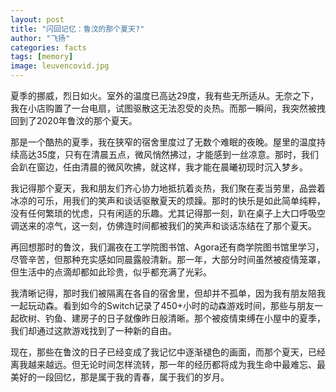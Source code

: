 ```yaml
---
layout: post
title: "闪回记忆：鲁汶的那个夏天?"
author: "飞扬"
categories: facts
tags: [memory]
image: leuvencovid.jpg
---
```


夏季的挪威，烈日如火。室外的温度已高达29度，我有些无所适从。无奈之下，我在小店购置了一台电扇，试图驱散这无法忍受的炎热。而那一瞬间，我突然被拽回到了2020年鲁汶的那个夏天。

那是一个酷热的夏季，我在狭窄的宿舍里度过了无数个难眠的夜晚。屋里的温度持续高达35度，只有在清晨五点，微风悄然拂过，才能感到一丝凉意。那时，我们会趴在窗边，任由清晨的微风吹拂，就这样，我才能在晨曦初现时沉入梦乡。

我记得那个夏天，我和朋友们齐心协力地抵抗着炎热，我们聚在麦当劳里，品尝着冰凉的可乐，用我们的笑声和谈话驱散夏天的烦躁。那时的快乐是如此简单纯粹，没有任何繁琐的忧虑，只有闲适的乐趣。尤其记得那一刻，趴在桌子上大口呼吸空调送来的凉气，这一刻，仿佛连时间都被我们的笑声和谈话冻结在了那个夏天。

再回想那时的鲁汶，我们漏夜在工学院图书馆、Agora还有商学院图书馆里学习，尽管辛苦，但那种充实感如同晨露般清新。那一年，大部分时间虽然被疫情笼罩，但生活中的点滴却都如此珍贵，似乎都充满了光彩。

我清晰记得，那时我们被隔离在各自的宿舍里，但却并不孤单，因为我有朋友陪我一起玩动森。看到如今的Switch记录了450+小时的动森游戏时间，那些与朋友一起砍树、钓鱼、建房子的日子就像昨日般清晰。那个被疫情束缚在小屋中的夏季，我们却通过这款游戏找到了一种新的自由。

现在，那些在鲁汶的日子已经变成了我记忆中逐渐褪色的画面，而那个夏天，已经离我越来越远。但无论时间怎样流转，那一年的经历都将成为我生命中最难忘、最美好的一段回忆，那是属于我的青春，属于我们的岁月。